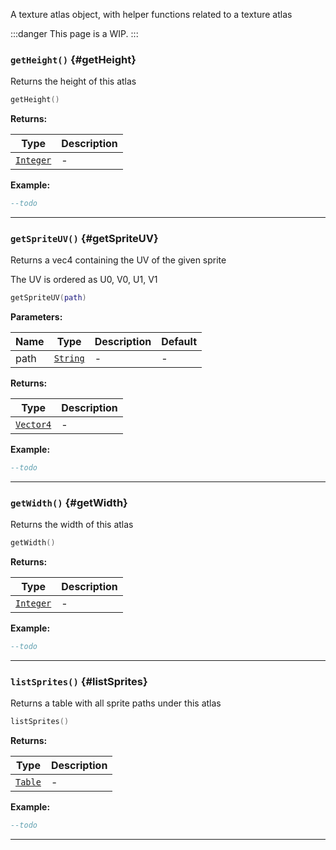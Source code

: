 A texture atlas object, with helper functions related to a texture atlas

:::danger
This page is a WIP.
:::

### <code>getHeight()</code> \{#getHeight}

Returns the height of this atlas

```lua
getHeight()
```

**Returns:**

| Type                      | Description |
| ------------------------- | ----------- |
| <code>[Integer](#)</code> | -           |

**Example:**

```lua
--todo
```

---

### <code>getSpriteUV()</code> \{#getSpriteUV}

Returns a vec4 containing the UV of the given sprite

The UV is ordered as U0, V0, U1, V1

```lua
getSpriteUV(path)
```

**Parameters:**

| Name | Type                     | Description | Default |
| ---- | ------------------------ | ----------- | ------- |
| path | <code>[String](#)</code> | -           | -       |

**Returns:**

| Type                                             | Description |
| ------------------------------------------------ | ----------- |
| <code>[Vector4](/globals/Vectors/Vector4)</code> | -           |

**Example:**

```lua
--todo
```

---

### <code>getWidth()</code> \{#getWidth}

Returns the width of this atlas

```lua
getWidth()
```

**Returns:**

| Type                      | Description |
| ------------------------- | ----------- |
| <code>[Integer](#)</code> | -           |

**Example:**

```lua
--todo
```

---

### <code>listSprites()</code> \{#listSprites}

Returns a table with all sprite paths under this atlas

```lua
listSprites()
```

**Returns:**

| Type                    | Description |
| ----------------------- | ----------- |
| <code>[Table](#)</code> | -           |

**Example:**

```lua
--todo
```

---
